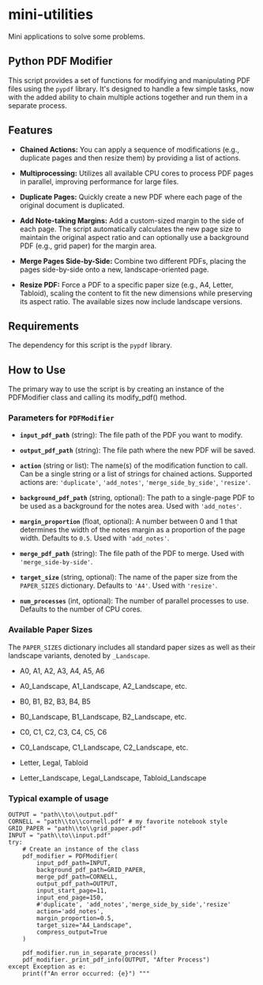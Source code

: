 # mini-utilities
Mini applications to solve some problems.

## Python PDF Modifier

This script provides a set of functions for modifying and manipulating PDF files using the `pypdf` library. It's designed to handle a few simple tasks, now with the added ability to chain multiple actions together and run them in a separate process.

## Features

* **Chained Actions:** You can apply a sequence of modifications (e.g., duplicate pages and then resize them) by providing a list of actions.

* **Multiprocessing:** Utilizes all available CPU cores to process PDF pages in parallel, improving performance for large files.

* **Duplicate Pages:** Quickly create a new PDF where each page of the original document is duplicated.

* **Add Note-taking Margins:** Add a custom-sized margin to the side of each page. The script automatically calculates the new page size to maintain the original aspect ratio and can optionally use a background PDF (e.g., grid paper) for the margin area.

* **Merge Pages Side-by-Side:** Combine two different PDFs, placing the pages side-by-side onto a new, landscape-oriented page.

* **Resize PDF:** Force a PDF to a specific paper size (e.g., A4, Letter, Tabloid), scaling the content to fit the new dimensions while preserving its aspect ratio. The available sizes now include landscape versions.

## Requirements

The dependency for this script is the `pypdf` library.

## How to Use

The primary way to use the script is by creating an instance of the PDFModifier class and calling its modify_pdf() method.

### Parameters for `PDFModifier`

* **`input_pdf_path`** (string): The file path of the PDF you want to modify.

* **`output_pdf_path`** (string): The file path where the new PDF will be saved.

* **`action`** (string or list): The name(s) of the modification function to call. Can be a single string or a list of strings for chained actions. Supported actions are: `'duplicate'`, `'add_notes'`, `'merge_side_by_side'`, `'resize'`.

* **`background_pdf_path`** (string, optional): The path to a single-page PDF to be used as a background for the notes area. Used with `'add_notes'`.

* **`margin_proportion`** (float, optional): A number between 0 and 1 that determines the width of the notes margin as a proportion of the page width. Defaults to `0.5`. Used with `'add_notes'`.

* **`merge_pdf_path`** (string): The file path of the PDF to merge. Used with `'merge_side-by-side'`.

* **`target_size`** (string, optional): The name of the paper size from the `PAPER_SIZES` dictionary. Defaults to `'A4'`. Used with `'resize'`.

* **`num_processes`** (int, optional): The number of parallel processes to use. Defaults to the number of CPU cores.


### Available Paper Sizes

The `PAPER_SIZES` dictionary includes all standard paper sizes as well as their landscape variants, denoted by `_Landscape`.

* A0, A1, A2, A3, A4, A5, A6

* A0_Landscape, A1_Landscape, A2_Landscape, etc.

* B0, B1, B2, B3, B4, B5

* B0_Landscape, B1_Landscape, B2_Landscape, etc.

* C0, C1, C2, C3, C4, C5, C6

* C0_Landscape, C1_Landscape, C2_Landscape, etc.

* Letter, Legal, Tabloid

* Letter_Landscape, Legal_Landscape, Tabloid_Landscape

### Typical example of usage
    OUTPUT = "path\\to\\output.pdf"
    CORNELL = "path\\to\\cornell.pdf" # my favorite notebook style
    GRID_PAPER = "path\\to\\grid_paper.pdf"
    INPUT = "path\\to\\input.pdf"
    try:
        # Create an instance of the class
        pdf_modifier = PDFModifier(
            input_pdf_path=INPUT,
            background_pdf_path=GRID_PAPER,
            merge_pdf_path=CORNELL,
            output_pdf_path=OUTPUT,
            input_start_page=11,
            input_end_page=150,
            #'duplicate', 'add_notes','merge_side_by_side','resize'
            action='add_notes',
            margin_proportion=0.5,
            target_size="A4_Landscape",
            compress_output=True
        )

        pdf_modifier.run_in_separate_process()
        pdf_modifier._print_pdf_info(OUTPUT, "After Process")
    except Exception as e:
        print(f"An error occurred: {e}") """